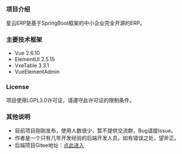 ### 项目介绍
星云ERP是基于SpringBoot框架的中小企业完全开源的ERP。

### 主要技术框架
* Vue 2.6.10
* ElementUI 2.5.15
* VxeTable 3.3.1
* VueElementAdmin

### License
项目使用LGPL3.0许可证，请遵守此许可证的限制条件。

### 其他说明
* 目前项目刚刚发布，使用人数很少，暂不提供交流群，Bug请提Issue。
* 作者是一个只有几年开发经验的后端开发人员，如有错误之处，望斧正。
* 后端项目Gitee地址：[点此进入][xingyunGitee]

[xingyunGitee]: https://gitee.com/lframework/xingyun